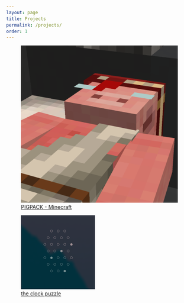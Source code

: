 ```yaml
---
layout: page
title: Projects
permalink: /projects/
order: 1
---
```


<figure>
  <a href="https://github.com/dubsbol/pigpack" target="_blank" rel="noopener noreferrer">
  <img 
  src="/assets/pigpack.png"
  alt="image">
  <figcaption>PIGPACK - Minecraft</figcaption>
  </a>
</figure>

<figure>
  <a href="https://github.com/dubsbol/clockpuzzle" target="_blank" rel="noopener noreferrer">
  <img 
  src="/assets/clockpuzzle.png"
  alt="image">
  <figcaption>the clock puzzle</figcaption>
  </a>
</figure>
